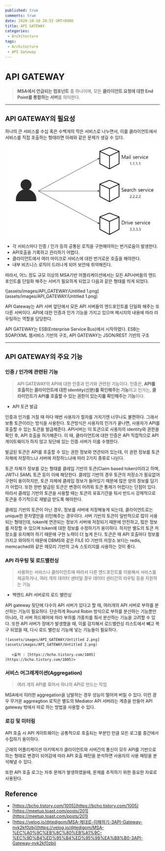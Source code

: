 ```yaml
---
published: true
comments: true
date: 2020-10-18 20:55 GMT+0900
title: API GATEWAY
categories:
 - Architecture
tags: 
 - Architecture
 - API Gateway
---
```


# API GATEWAY

> **MSA에서 언급되는 컴포넌트** 중 하나이며, 모든 **클라이언트 요청에 대한 End Point를 통합하는 서버**를 의미한다.

---

## API GATEWAY의 필요성

하나의 큰 서비스를 수십 혹은 수백개의 작은 서비스로 나누면서, 
이를 클라이언트에서 서비스를 직접 호출하는 형태라면 아래와 같은 문제가 생길 수 있다.

![assets/images/API_GATEWAY/Untitled.png](assets/images/API_GATEWAY/Untitled.png)

- 각 서비스마다 인증 / 인가 등의 공통된 로직을 구현해야하는 번거로움이 발생한다.
- API호출을 기록하고 관리하기 어렵다.
- 클라이언트에서 여러 마이크로 서비스에 대한 번거로운 호출을 해야한다.
- 내부 비즈니스 로직이 드러나게 되어 보안에 취약해진다.

따라서, 어느 정도 규모 이상의 MSA기반 어플리케이션에서는 모든 API서버들의 엔드포인트를 단일화 해주는 서버가 필요하게 되었고 다음과 같은 형태를 띄게 되었다.

![assets/images/API_GATEWAY/Untitled 1.png](assets/images/API_GATEWAY/Untitled 1.png)

API Gateway는 API 서버 앞단에서 모든 API 서버들의 엔드포인트를 단일화 해주는 또다른 서버이다.
API에 대한 인증과 인가 기능을 가지고 있으며 메시지의 내용에 따라 라우팅하는 역할을 담당한다.

API GATEWAY는 ESB(Enterprise Service Bus)에서 시작하였다.
ESB는 SOAP/XML 웹서비스 기반의 구조, API GATEWAY는 JSON/REST 기반의 구조

---

## API GATEWAY의 주요 기능

### 인증 / 인가에 관련된 기능

> API GATEWAY의 API에 대한 인증과 인가와 관련된 기능이다. 
인증은, 
**API를 호출하는 클라이언트에 대한 identity(신분)를 확인해주는 기능**이고
인가는, 
**클라이언트가 API를 호출할 수 있는 권한이 있는지를 확인해주는 기능**이다.

- API 토큰 발급

인증과 인가를 거칠 때 마다 매번 사용자가 절차를 거치기엔 너무나도 불편하다. 
그래서 보통 토큰이라는 방식을 사용한다. 토큰방식은 사용자의 인가가 끝나면, 사용자가 API를 호출할 수 있는 토큰을 발급해준다. API서버는 이 토큰으로 사용자의 identity와 권한을 확인 후, API 호출을 허가해준다. 이 때, 클라이언트에 대한 인증은 API 직접적으로 API 게이트웨이가 하지 않고 뒷단에 있는 인증 서버가 이를 수행한다.

발급된 토큰은 API를 호출할 수 있는 권한 정보와 연관되어 있는데, 이 권한 정보를 토큰 자체에 저장하느냐 서버에 저장하느냐에 따라 2가지 종류로 나뉜다.

토큰 자체가 정보를 갖는 형태를 클레임 기반의 토큰(Claim based token)이라고 하며, JWT나 SAML 토큰 등이 이에 해당한다. 클레임 기반의 경우 토큰의 저장소가 필요없어 구현이 용이하지만, 토큰 자체에 클레임 정보가 들어있기 때문에 많은 양의 정보를 담기가 어렵다. 또한 한번 발급된 토큰은 변경이 어려워 토큰 통제가 어렵다는 단점이 있다. 따라서 클레임 기반의 토큰을 사용할 때는 토큰의 유효기간을 둬서  반드시 강제적으로 토큰을 주기적으로 재발급 받도록 해야한다.

클레임 기반의 토큰이 아닌 경우, 정보를 서버에 저장해놓게 되는데, 클라이언트로는 unique한 문자열만을 리턴해주는 경우이다. 서버 기반의 토큰이 일반적으로 많이 사용되는 형태인데, token에 연관되는 정보가 서버에 저장되기 때문에 안전하고, 많은 정보를 저장할 수 있으며 token에 대한 정보를 수정하기가 용이하다. 하지만 별도의 토큰 저장소를 유지해야 하기 때문에 구현 노력이 더 높게 든다. 토큰은 매 API 호출마다 정보를 가지고 와야하기 때문에 DBMS와 같은  FILE IO 기반의 저장소 보다는 redis, memcached와 같은 메모리 기반의 고속 스토리지를 사용하는 것이 좋다.

### API 라우팅 및 로드밸런싱

> 사용하는 서비스나 클라이언트에 따라서 다른 엔드포인트를 이용해서 
서비스를 제공하거나, 여러 개의 데이터 센터일 경우 데이터 센터간의 
라우팅 등을 지원하는 기능

- 백엔드 API 서버로의 로드 밸런싱

API gateway 뒷단에 다수의 API 서버가 있다고 할 때, 여러개의 API 서버로 부하를 분산하는 기능이 필요하다. 단순하게 Round Robin 방식으로 부하를 분산하는 기능뿐만 아니라, 각 서버 하드웨어에 따라 부하를 가중치를 줘서 분산하는 기능을 고려할 수 있다. 
또한 API 서버가 장애가 발생했을 때, 이를 감지해서 로드밸런싱 리스트에서 뺴고 복구 되었을 때, 다시 로드 밸런싱 기능에 넣는 기능들이 필요하다.

    ![assets/images/API_GATEWAY/Untitled 2.png](assets/images/API_GATEWAY/Untitled 2.png)
    
       <출처 : [https://bcho.tistory.com/1005](https://bcho.tistory.com/1005)>

### 서비스 어그레게이션(Aggregation)

> 여러 개의 API를 묶어서 하나의 API로 만드는 작업

MSA에서 이러한 aggregation을 남발하는 경우 성능이 떨어져 버릴 수 있다. 이런 경우 무거운 aggreagtion 로직은 별도의 Mediator API 서버라는 계층을 만들어 API gateway 밖에서 따로 하는 방법을 사용할 수 있다.

### 로깅 및 미터링

API 호출 시 API 게이트웨이는 공통적으로 호출되는 부분인 만큼 모든 로그를 중간에서 수집하기 용이하다.

근래의 어플리케이션 아키텍쳐가 클라이언트와 서버간의 통신이 모두 API를 기반으로 하는 형태로 변경이 되어감에 따라 API 호출 패턴을 분석하면 사용자의 사용 패텅을 분석해낼 수 있다.

또한 API 호출 로그는 차후 문제가 발생하였을때, 문제를 추적하기 위한 중요한 자료로 사용된다.

## Reference

- [https://bcho.tistory.com/1005](https://bcho.tistory.com/1005)
- [https://meetup.toast.com/posts/201](https://meetup.toast.com/posts/201)
- [https://velog.io/@tedigom/MSA-제대로-이해하기-3API-Gateway-nvk2kf0zbj](https://velog.io/@tedigom/MSA-%EC%A0%9C%EB%8C%80%EB%A1%9C-%EC%9D%B4%ED%95%B4%ED%95%98%EA%B8%B0-3API-Gateway-nvk2kf0zbj)